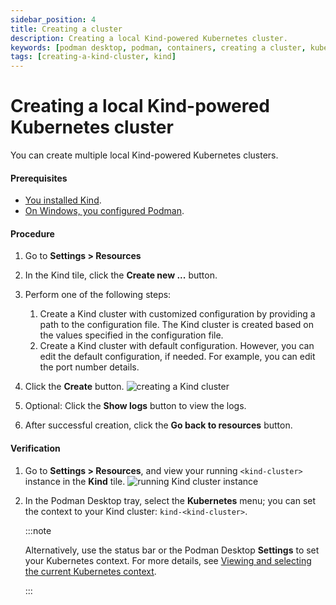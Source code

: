 ```yaml
---
sidebar_position: 4
title: Creating a cluster
description: Creating a local Kind-powered Kubernetes cluster.
keywords: [podman desktop, podman, containers, creating a cluster, kubernetes, kind]
tags: [creating-a-kind-cluster, kind]
---
```


# Creating a local Kind-powered Kubernetes cluster

You can create multiple local Kind-powered Kubernetes clusters.

#### Prerequisites

- [You installed Kind](/docs/kind/installing).
- [On Windows, you configured Podman](/docs/kind/configuring-podman-for-kind-on-windows).

#### Procedure

1. Go to **<Icon icon="fa-solid fa-cog" size="lg" /> Settings > Resources**
1. In the Kind tile, click the **Create new ...** button.
1. Perform one of the following steps:

   1. Create a Kind cluster with customized configuration by providing a path to the configuration file. The Kind cluster is created based on the values specified in the configuration file.
   1. Create a Kind cluster with default configuration. However, you can edit the default configuration, if needed. For example, you can edit the port number details.

1. Click the **Create** button.
   ![creating a Kind cluster](img/creating-a-kind-cluster.png)
1. Optional: Click the **Show logs** button to view the logs.
1. After successful creation, click the **Go back to resources** button.

#### Verification

1. Go to **<Icon icon="fa-solid fa-cog" size="lg" /> Settings > Resources**, and view your running `<kind-cluster>` instance in the **Kind** tile.
   ![running Kind cluster instance](img/kind-cluster-running.png)
1. In the Podman Desktop tray, select the **Kubernetes** menu; you can set the context to your Kind cluster: `kind-<kind-cluster>`.

   :::note

   Alternatively, use the status bar or the Podman Desktop **Settings** to set your Kubernetes context. For more details, see [Viewing and selecting the current Kubernetes context](/docs/kubernetes/viewing-and-selecting-current-kubernetes-context).

   :::
